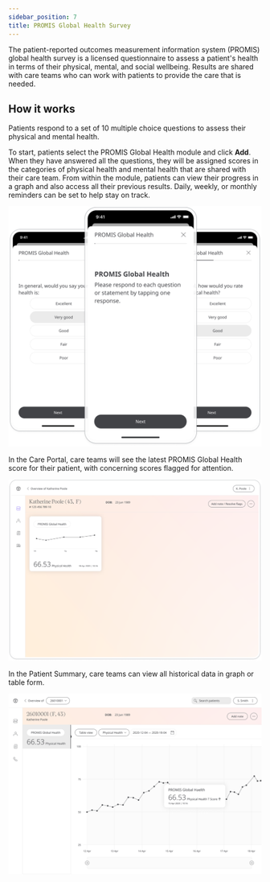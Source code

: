 ```yaml
---
sidebar_position: 7
title: PROMIS Global Health Survey
---
```


The patient-reported outcomes measurement information system (PROMIS) global health survey is a licensed questionnaire to assess a patient's health in terms of their physical, mental, and social wellbeing. Results are shared with care teams who can work with patients to provide the care that is needed.

## How it works

Patients respond to a set of 10 multiple choice questions to assess their physical and mental health. 

To start, patients select the PROMIS Global Health module and click **Add**. When they have answered all the questions, they will be assigned scores in the categories of physical health and mental health that are shared with their care team. From within the module, patients can view their progress in a graph and also access all their previous results. Daily, weekly, or monthly reminders can be set to help stay on track.

![PROMIS Global Health in Huma Care App](./assets/promis-cat-global-health.png)

In the Care Portal, care teams will see the latest PROMIS Global Health score for their patient, with concerning scores flagged for attention.

![PROMIS Global Health in Huma Care App](./assets/cp-module-details-promis-global-health.png)

In the Patient Summary, care teams can view all historical data in graph or table form.

![PROMIS Global Health in Huma Care App](./assets/cp-patient-summary-promis-global-health.png)
